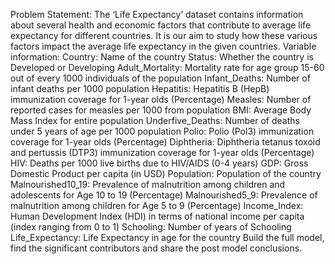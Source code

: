 Problem Statement:
The ‘Life Expectancy’ dataset contains information about several health and economic factors 
that contribute to average life expectancy for different countries. It is our aim to study how these 
various factors impact the average life expectancy in the given countries.
Variable information:
Country: Name of the country
Status: Whether the country is Developed or Developing
Adult_Mortality: Mortality rate for age group 15-60 out of every 1000 individuals of the 
population
Infant_Deaths: Number of infant deaths per 1000 population
Hepatitis: Hepatitis B (HepB) immunization coverage for 1-year olds (Percentage)
Measles: Number of reported cases for measles per 1000 from population
BMI: Average Body Mass Index for entire population
Underfive_Deaths: Number of deaths under 5 years of age per 1000 population
Polio: Polio (Pol3) immunization coverage for 1-year olds (Percentage)
Diphtheria: Diphtheria tetanus toxoid and pertussis (DTP3) immunization coverage for 1-year 
olds (Percentage)
HIV: Deaths per 1000 live births due to HIV/AIDS (0-4 years)
GDP: Gross Domestic Product per capita (in USD)
Population: Population of the country
Malnourished10_19: Prevalence of malnutrition among children and adolescents for Age 10 to 
19 (Percentage)
Malnourished5_9: Prevalence of malnutrition among children for Age 5 to 9 (Percentage)
Income_Index: Human Development Index (HDI) in terms of national income per capita (index 
ranging from 0 to 1)
Schooling: Number of years of Schooling
Life_Expectancy: Life Expectancy in age for the country
Build the full model, find the significant contributors and share the post model conclusions.
